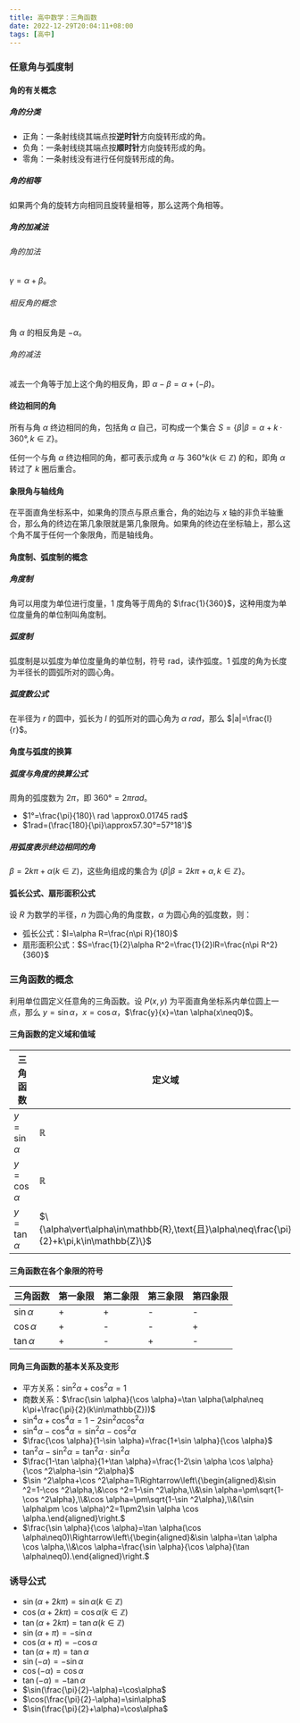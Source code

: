 ```yaml
---
title: 高中数学：三角函数
date: 2022-12-29T20:04:11+08:00
tags: [高中]
---
```


### 任意角与弧度制

#### 角的有关概念

##### 角的分类

- 正角：一条射线绕其端点按**逆时针**方向旋转形成的角。
- 负角：一条射线绕其端点按**顺时针**方向旋转形成的角。
- 零角：一条射线没有进行任何旋转形成的角。

##### 角的相等

如果两个角的旋转方向相同且旋转量相等，那么这两个角相等。

##### 角的加减法

###### 角的加法

$\gamma=\alpha+\beta$。

###### 相反角的概念

角 $\alpha$ 的相反角是 $-\alpha$。

###### 角的减法

减去一个角等于加上这个角的相反角，即 $\alpha-\beta=\alpha+(-\beta)$。

#### 终边相同的角

所有与角 $\alpha$ 终边相同的角，包括角 $\alpha$ 自己，可构成一个集合 $S=\{\beta|\beta=\alpha+k\cdot360°,k\in \mathbb{Z}\}$。

任何一个与角 $\alpha$ 终边相同的角，都可表示成角 $\alpha$ 与 $360°k(k\in \mathbb{Z})$ 的和，即角 $\alpha$ 转过了 $k$ 圈后重合。

#### 象限角与轴线角

在平面直角坐标系中，如果角的顶点与原点重合，角的始边与 $x$ 轴的非负半轴重合，那么角的终边在第几象限就是第几象限角。如果角的终边在坐标轴上，那么这个角不属于任何一个象限角，而是轴线角。

#### 角度制、弧度制的概念

##### 角度制

角可以用度为单位进行度量，1 度角等于周角的 $\frac{1}{360}$，这种用度为单位度量角的单位制叫角度制。

##### 弧度制

弧度制是以弧度为单位度量角的单位制，符号 rad，读作弧度。1 弧度的角为长度为半径长的圆弧所对的圆心角。

##### 弧度数公式

在半径为 $r$ 的圆中，弧长为 $l$ 的弧所对的圆心角为 $\alpha \ rad$，那么 $|a|=\frac{l}{r}$。

#### 角度与弧度的换算

##### 弧度与角度的换算公式

周角的弧度数为 $2\pi$，即 $360°=2\pi rad$。

- $1°=\frac{\pi}{180}\ rad \approx0.01745 rad$
- $1rad=(\frac{180}{\pi}\approx57.30°=57°18')$

##### 用弧度表示终边相同的角

$\beta=2k\pi+\alpha(k\in \mathbb{Z})$，这些角组成的集合为 $\{\beta|\beta=2k\pi+\alpha,k\in \mathbb{Z}\}$。

#### 弧长公式、扇形面积公式

设 $R$ 为数学的半径，$n$ 为圆心角的角度数，$\alpha$ 为圆心角的弧度数，则：

- 弧长公式：$l=\alpha R=\frac{n\pi R}{180}$
- 扇形面积公式：$S=\frac{1}{2}\alpha R^2=\frac{1}{2}lR=\frac{n\pi R^2}{360}$

### 三角函数的概念

利用单位圆定义任意角的三角函数。设 $P(x,y)$ 为平面直角坐标系内单位圆上一点，那么 $y=\sin \alpha$，$x=\cos \alpha$，$\frac{y}{x}=\tan \alpha(x\neq0)$。

#### 三角函数的定义域和值域

| 三角函数        | 定义域                                                                                    | 值域         |
| --------------- | ----------------------------------------------------------------------------------------- | ------------ |
| $y=\sin \alpha$ | $\mathbb{R}$                                                                              | $[-1,1]$     |
| $y=\cos \alpha$ | $\mathbb{R}$                                                                              | $[-1,1]$     |
| $y=\tan \alpha$ | $\{\alpha\vert\alpha\in\mathbb{R},\text{且}\alpha\neq\frac{\pi}{2}+k\pi,k\in\mathbb{Z}\}$ | $\mathbb{R}$ |

#### 三角函数在各个象限的符号

| 三角函数      | 第一象限 | 第二象限 | 第三象限 | 第四象限 |
| ------------- | -------- | -------- | -------- | -------- |
| $\sin \alpha$ | +        | +        | -        | -        |
| $\cos \alpha$ | +        | -        | -        | +        |
| $\tan \alpha$ | +        | -        | +        | -        |

#### 同角三角函数的基本关系及变形

- 平方关系：$\sin^2\alpha +\cos^2\alpha=1$
- 商数关系：$\frac{\sin \alpha}{\cos \alpha}=\tan \alpha(\alpha\neq k\pi+\frac{\pi}{2}(k\in\mathbb{Z}))$
- $\sin ^4\alpha+\cos ^4\alpha=1-2\sin ^2\alpha \cos ^2\alpha$
- $\sin ^4\alpha-\cos ^4\alpha=\sin ^2\alpha-\cos ^2\alpha$
- $\frac{\cos \alpha}{1-\sin \alpha}=\frac{1+\sin \alpha}{\cos \alpha}$
- $\tan ^2\alpha-\sin ^2\alpha=\tan ^2\alpha\cdot \sin ^2\alpha$
- $\frac{1-\tan \alpha}{1+\tan \alpha}=\frac{1-2\sin \alpha \cos \alpha}{\cos ^2\alpha-\sin ^2\alpha}$
- $\sin ^2\alpha+\cos ^2\alpha=1\Rightarrow\left\{\begin{aligned}&\sin ^2=1-\cos ^2\alpha,\&\cos ^2=1-\sin ^2\alpha,\\&\sin \alpha=\pm\sqrt{1-\cos ^2\alpha},\\&\cos \alpha=\pm\sqrt{1-\sin ^2\alpha},\\&(\sin \alpha\pm \cos \alpha)^2=1\pm2\sin \alpha \cos \alpha.\end{aligned}\right.$
- $\frac{\sin \alpha}{\cos \alpha}=\tan \alpha(\cos \alpha\neq0)\Rightarrow\left\{\begin{aligned}&\sin \alpha=\tan \alpha \cos \alpha,\\&\cos \alpha=\frac{\sin \alpha}{\cos \alpha}(\tan \alpha\neq0).\end{aligned}\right.$

### 诱导公式

- $\sin (\alpha+2k\pi)=\sin \alpha(k\in\mathbb{Z})$
- $\cos (\alpha+2k\pi)=\cos \alpha(k\in\mathbb{Z})$
- $\tan (\alpha+2k\pi)=\tan \alpha(k\in\mathbb{Z})$
- $\sin(\alpha+\pi)=-\sin\alpha$
- $\cos(\alpha+\pi)=-\cos\alpha$
- $\tan(\alpha+\pi)=\tan\alpha$
- $\sin(-\alpha)=-\sin\alpha$
- $\cos(-\alpha)=\cos\alpha$
- $\tan(-\alpha)=-\tan\alpha$
- $\sin(\frac{\pi}{2}-\alpha)=\cos\alpha$
- $\cos(\frac{\pi}{2}-\alpha)=\sin\alpha$
- $\sin(\frac{\pi}{2}+\alpha)=\cos\alpha$
